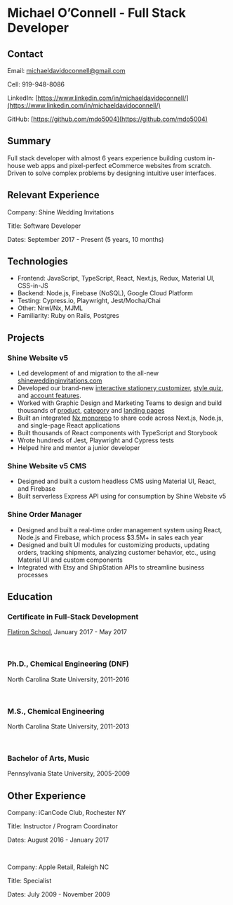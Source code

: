# Michael O’Connell - Full Stack Developer

## Contact

Email: michaeldavidoconnell@gmail.com

Cell: 919-948-8086

LinkedIn: [https://www.linkedin.com/in/michaeldavidoconnell/](https://www.linkedin.com/in/michaeldavidoconnell/)

GitHub: [https://github.com/mdo5004](https://github.com/mdo5004)

## Summary

Full stack developer with almost 6 years experience building custom in-house web apps and pixel-perfect eCommerce websites from scratch. Driven to solve complex problems by designing intuitive user interfaces.

## Relevant Experience

Company: Shine Wedding Invitations

Title: Software Developer

Dates: September 2017 - Present (5 years, 10 months)

## Technologies

- Frontend: JavaScript, TypeScript, React, Next.js, Redux, Material UI, CSS-in-JS
- Backend: Node.js, Firebase (NoSQL), Google Cloud Platform
- Testing: Cypress.io, Playwright, Jest/Mocha/Chai
- Other: Nrwl/Nx, MJML
- Familiarity: Ruby on Rails, Postgres

## Projects

### Shine Website v5

- Led development of and migration to the all-new [shineweddinginvitations.com](https://www.shineweddinginvitations.com)
- Developed our brand-new [interactive stationery customizer](https://www.shineweddinginvitations.com/configure/wedding-invitations), [style quiz](https://www.shineweddinginvitations.com/stationery-quiz), and [account features](https://www.shineweddinginvitations.com/account).
- Worked with Graphic Design and Marketing Teams to design and build thousands of [product](https://www.shineweddinginvitations.com/wedding-invitations/poppy-wedding-invitations), [category](https://www.shineweddinginvitations.com/weddings/wedding-invitations) and [landing pages](https://www.shineweddinginvitations.com/reviews)
- Built an integrated [Nx monorepo](https://nx.dev) to share code across Next.js, Node.js, and single-page React applications
- Built thousands of React components with TypeScript and Storybook
- Wrote hundreds of Jest, Playwright and Cypress tests
- Helped hire and mentor a junior developer

### Shine Website v5 CMS

- Designed and built a custom headless CMS using Material UI, React, and Firebase
- Built serverless Express API using for consumption by Shine Website v5

### Shine Order Manager

- Designed and built a real-time order management system using React, Node.js and Firebase, which process $3.5M+ in sales each year
- Designed and built UI modules for customizing products, updating orders, tracking shipments, analyzing customer behavior, etc., using Material UI and custom components
- Integrated with Etsy and ShipStation APIs to streamline business processes

## Education

### Certificate in Full-Stack Development

[Flatiron School](https://www.flatironschool.com), January 2017 - May 2017

<br>

### Ph.D., Chemical Engineering (DNF)

North Carolina State University,
2011-2016

<br>

### M.S., Chemical Engineering

North Carolina State University, 2011-2013

<br>

### Bachelor of Arts, Music

Pennsylvania State University, 2005-2009

## Other Experience

Company: iCanCode Club, Rochester NY

Title: Instructor / Program Coordinator

Dates: August 2016 - January 2017

<br>

Company: Apple Retail, Raleigh NC

Title: Specialist

Dates: July 2009 - November 2009
